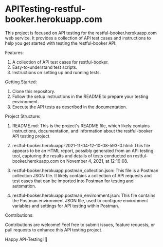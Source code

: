 # APITesting-restful-booker.herokuapp.com

This project is focused on API testing for the restful-booker.herokuapp.com web service. It provides a collection of API test cases and instructions to help you get started with testing the restful-booker API.


Features:

1. A collection of API test cases for restful-booker.
2. Easy-to-understand test scripts.
3. Instructions on setting up and running tests.


Getting Started:

1. Clone this repository.
2. Follow the setup instructions in the README to prepare your testing environment.
3. Execute the API tests as described in the documentation.


Project Structure:

1. README.md: This is the project's README file, which likely contains instructions, documentation, and information about the restful-booker API testing project.

2. restful-booker.herokuapp-2021-11-04-12-10-08-593-0.html: This file appears to be an HTML report, possibly generated from an API testing tool, capturing the results and details of tests conducted on restful-booker.herokuapp.com on November 4, 2021, at 12:10:08.

3. restful-booker.herokuapp.postman_collection.json: This file is a Postman collection JSON file. It likely contains a collection of API requests and test cases that can be imported into Postman for testing and automation.

4. restful-booker.herokuapp.postman_environment.json: This file contains the Postman environment JSON file, used to configure environment variables and settings for API testing within Postman.


Contributions:

Contributions are welcome! Feel free to submit issues, feature requests, or pull requests to enhance this API testing project.


Happy API-Testing! 🚀


